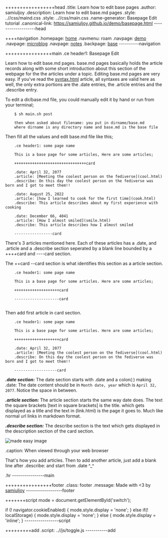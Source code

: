 +++++++++++++++++head
.title: Learn how to edit base pages
.author: samiuljoy
.description: Learn how to edit base.md pages
.style: ..//css/maind.css
.style: ..//css/main.css
.name-generator: Basepage Edit tutorial
.canonical-link: https://samiuljoy.github.io/demo/basepage.html
-------------------head

++++navigation
.homepage: [home](..//index.html)
.navmenu: roam
.navpage: [demo](..//demos/base.html)
.navpage: [microblog](..//microblog/base.html)
.navpage: [notes](notes/base.md)
.backpage: [base](base.html)
----------navigation

++++++++++++++++main
.ce header1: Basepage Edit

Learn how to edit base.md pages. base.md pages basically holds the article records along with some short introduction about this section of the webpage for the the articles under a topic. Editing base.md pages are very easy. If you've read the [syntax.html](syntax.html) article, all syntaxes are valid here as well, the only extra portions are the .date entries, the .article entries and the .describe entry.

To edit a dir/base.md file, you could manually edit it by hand or run from your terminal;

```no
	$ sh main.sh post

	then when asked about filename: you put in dirname/base.md
	where dirname is any directory name and base.md is the base file
```

Then fill all the values and edit base.md file like this;


```no
	.ce header1: some page name

	This is a base page for some articles, Here are some articles;
	
	++++++++++++++++++++++++++++++++card

	.date: April 32, 2077
	.article: [Meeting the coolest person on the fediverse](cool.html)
	.describe: On this day the coolest person on the fediverse was born and I got to meet them!!

	.date: August 25, 2022
	.article: [how I learned to cook for the first time](cook.html)
	.describe: This article describes about my first experience with cooking

	.date: December 66, 4041
	.article: [How I almost smiled](smile.html)
	.describe: This article describes how I almost smiled

	-----------------card

```

There's 3 articles mentioned here. Each of these articles has a .date, and .article and a .describe section seperated by a blank line bounded by a ++++card and ----card section.


The ++card --card section is what identifies this section as a article section.


```no
	.ce header1: some page name
	
	This is a base page for some articles. Here are some articles;

	++++++++++++++++++++card

	--------------------card


```

Then add first article in card section.

```no
	.ce header1: some page name

	This is a base page for some articles. Here are some articles;

	++++++++++++++++++++card

	.date: April 32, 2077
	.article: [Meeting the coolest person on the fediverse](cool.html)
	.describe: On this day the coolest person on the fediverse was born and I got to meet them!!
	
	-------------------card

```

___.date section:___ The date section starts with .date and a colon(:) making .date: The date content should be in `Month date, year` which is `April 32, 2077`. Notice the space in between.

___.article section:___ The article section starts the same way date does. The text the square brackets [text in square brackets] is the title. which gets displayed as a title and the text in (link.html) is the page it goes to. Much like normal url links in markdown format.

___.describe section:___ The describe section is the text which gets displayed in the description section of the card section.

![made easy image](../assets/basepage.png)

.caption: When viewed through your web browser

That's how you add articles. Then to add another article, just add a blank line after .describe: and start from .date ^_^

.hr
----------------main

++++++++++++++++footer
.class: footer
.message: Made with <3 by [samiuljoy](https://github.com/samiuljoy)
------------------footer

+++++++script
mode = document.getElementById('switch');

if (! navigator.cookieEnabled) {
	mode.style.display = 'none';
}
else if(! localStorage) {
	mode.style.display = 'none';
}
else {
	mode.style.display = 'inline';
}
-----------------script

+++++++++add
.script: ..//js/toggle.js
-----------add

